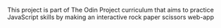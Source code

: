 This project is part of The Odin Project curriculum that aims to practice JavaScript skills by making an interactive rock paper scissors web-app